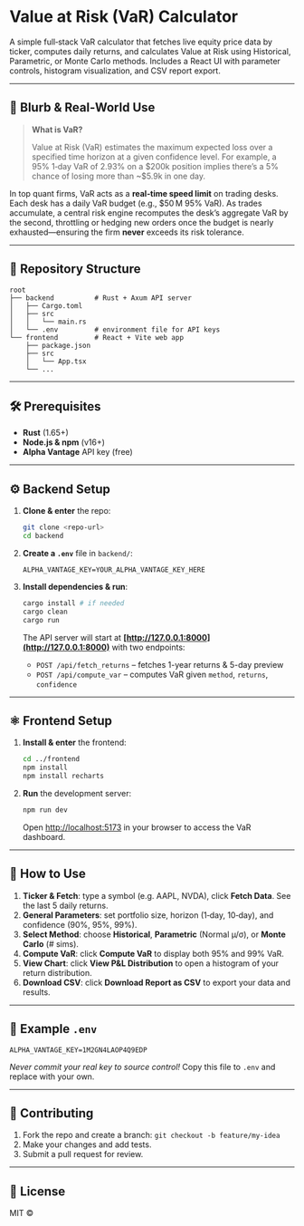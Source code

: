 # Value at Risk (VaR) Calculator

A simple full‑stack VaR calculator that fetches live equity price data by ticker, computes daily returns, and calculates Value at Risk using Historical, Parametric, or Monte Carlo methods. Includes a React UI with parameter controls, histogram visualization, and CSV report export.


---

## 🚀 Blurb & Real‑World Use

> **What is VaR?**
>
> Value at Risk (VaR) estimates the maximum expected loss over a specified time horizon at a given confidence level. For example, a 95% 1‑day VaR of 2.93% on a \$200k position implies there’s a 5% chance of losing more than \~\$5.9k in one day.

In top quant firms, VaR acts as a **real‑time speed limit** on trading desks. Each desk has a daily VaR budget (e.g., \$50 M 95% VaR). As trades accumulate, a central risk engine recomputes the desk’s aggregate VaR by the second, throttling or hedging new orders once the budget is nearly exhausted—ensuring the firm **never** exceeds its risk tolerance.

---

## 📁 Repository Structure

```
root
├── backend          # Rust + Axum API server
│   ├── Cargo.toml
│   ├── src
│   │   └── main.rs
│   └── .env         # environment file for API keys
└── frontend         # React + Vite web app
    ├── package.json
    ├── src
    │   └── App.tsx
    └── ...
```

---

## 🛠️ Prerequisites

* **Rust** (1.65+)
* **Node.js & npm** (v16+)
* **Alpha Vantage** API key (free)

---

## ⚙️ Backend Setup

1. **Clone & enter** the repo:

   ```bash
   git clone <repo-url>
   cd backend
   ```

2. **Create a `.env`** file in `backend/`:

   ```dotenv
   ALPHA_VANTAGE_KEY=YOUR_ALPHA_VANTAGE_KEY_HERE
   ```

3. **Install dependencies & run**:

   ```bash
   cargo install # if needed
   cargo clean
   cargo run
   ```

   The API server will start at **[http://127.0.0.1:8000](http://127.0.0.1:8000)** with two endpoints:

   * `POST /api/fetch_returns` – fetches 1-year returns & 5-day preview
   * `POST /api/compute_var` – computes VaR given `method`, `returns`, `confidence`

---

## ⚛️ Frontend Setup

1. **Install & enter** the frontend:

   ```bash
   cd ../frontend
   npm install
   npm install recharts
   ```

2. **Run** the development server:

   ```bash
   npm run dev
   ```

   Open [http://localhost:5173](http://localhost:5173) in your browser to access the VaR dashboard.

---

## 🎨 How to Use

1. **Ticker & Fetch**: type a symbol (e.g. AAPL, NVDA), click **Fetch Data**. See the last 5 daily returns.
2. **General Parameters**: set portfolio size, horizon (1‑day, 10‑day), and confidence (90%, 95%, 99%).
3. **Select Method**: choose **Historical**, **Parametric** (Normal µ/σ), or **Monte Carlo** (# sims).
4. **Compute VaR**: click **Compute VaR** to display both 95% and 99% VaR.
5. **View Chart**: click **View P\&L Distribution** to open a histogram of your return distribution.
6. **Download CSV**: click **Download Report as CSV** to export your data and results.

---

## 📄 Example `.env`

```dotenv
ALPHA_VANTAGE_KEY=1M2GN4LAOP4Q9EDP
```

*Never commit your real key to source control!* Copy this file to `.env` and replace with your own.

---

## 🤝 Contributing

1. Fork the repo and create a branch: `git checkout -b feature/my-idea`
2. Make your changes and add tests.
3. Submit a pull request for review.

---

## 📜 License

MIT © 
